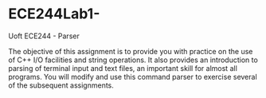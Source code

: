 # ECE244Lab1-
Uoft ECE244 - Parser 

The objective of this assignment is to provide you with practice on the use of C++ I/O facilities and string operations. It also provides an introduction to parsing of terminal input and text files, an important skill for almost all programs. You will modify and use this command parser to exercise several of the subsequent assignments.
